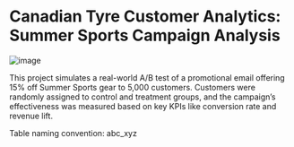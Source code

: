 # Canadian Tyre Customer Analytics: Summer Sports Campaign Analysis

![image](https://github.com/user-attachments/assets/0daa33d1-2d3f-410a-9d3a-742c6e4c97e0)

This project simulates a real-world A/B test of a promotional email offering 15% off Summer Sports gear to 5,000 customers. Customers were randomly assigned to control and treatment groups, and the campaign’s effectiveness was measured based on key KPIs like conversion rate and revenue lift.

Table naming convention: abc_xyz
